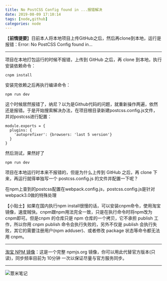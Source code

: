 ```yaml
---
title: No PostCSS Config found in ...报错解决
date: 2019-08-09 17:10:14
tags: [node,github]
categories: node
---
```

【**前情提要**】日前本人将本地项目上传GitHub之后，然后再clone到本地，运行是报错：Error: No PostCSS Config found in...

---
项目在本地打包运行的时候不报错，上传到 GitHub 之后，再 clone 到本地，执行安装依赖命令：
```shell
cnpm install
```
安装完依赖之后再执行编译命令：
```shell
npm run dev
```
这个时候居然报错了，纳尼？以为是Github代码的问题，就重新操作两遍，依然还是报错。于是开始搜索解决办法，在项目根目录新建postcss.config.js文件，并对postcss进行配置：
```propertis
module.exports = { 
  plugins: { 
    'autoprefixer': {browsers: 'last 5 version'} 
  } 
}
```
然后测试，果然好了

```shell
npm run dev
```

项目在本地运行时本来不报错的，但是为什么上传到 GitHub 之后，再 clone 下来，再运行就得单独写一个 postcss.config.js 的文件并配置一下呢？

在npm上查到的postcss配置在webpack.config.js，postcss.config.js是针对webpack3.0做的特殊处理

【小贴士】如果在国内执行npm install很慢的话，可以安装cnpm命令，使用淘宝镜像，速度贼快。cnpm跟npm用法完全一致，只是在执行命令时将npm改为cnpm即可。但是cnpm 的仓库只是 npm 仓库的一个拷贝，它不承担 publish 工作，所以你用 cnpm publish 命令会执行失败的，另外不仅是 publish 会执行失败，其它的需要注册用户(npm adduser)、或者修改 package 状态等命令都无法用 cnpm。

---
[淘宝 NPM 镜像](http://npm.taobao.org/)：这是一个完整 npmjs.org 镜像，你可以用此代替官方版本(只读)，同步频率目前为 10分钟 一次以保证尽量与官方服务同步。


---
![薏米笔记](https://eelve.com/upload/2019/8/eblog-b269767ff45b4e01a1c380e38898c1c0.png)
